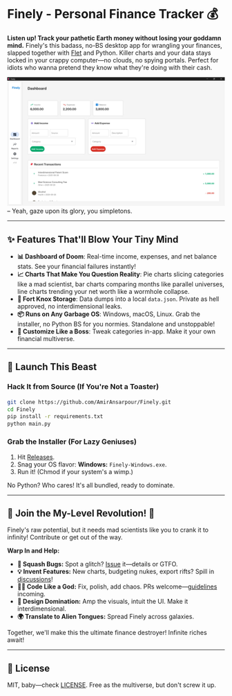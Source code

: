 # Finely - Personal Finance Tracker 💰

**Listen up! Track your pathetic Earth money without losing your goddamn mind.** Finely's this badass, no-BS desktop app for wrangling your finances, slapped together with [Flet](https://flet.dev) and Python. Killer charts and your data stays locked in your crappy computer—no clouds, no spying portals. Perfect for idiots who wanna pretend they know what they're doing with their cash.

![Finely Dashboard](screenshots/dashboard.jpg) – Yeah, gaze upon its glory, you simpletons.

---

## ✨ Features That'll Blow Your Tiny Mind

- **📊 Dashboard of Doom**: Real-time income, expenses, and net balance stats. See your financial failures instantly!
- **📈 Charts That Make You Question Reality**: Pie charts slicing categories like a mad scientist, bar charts comparing months like parallel universes, line charts trending your net worth like a wormhole collapse.
- **💾 Fort Knox Storage**: Data dumps into a local `data.json`. Private as hell approved, no interdimensional leaks.
- **📦 Runs on Any Garbage OS**: Windows, macOS, Linux. Grab the installer, no Python BS for you normies. Standalone and unstoppable!
- **🔧 Customize Like a Boss**: Tweak categories in-app. Make it your own financial multiverse.

---

## 🚀 Launch This Beast

### Hack It from Source (If You're Not a Toaster)

```bash
git clone https://github.com/AmirAnsarpour/Finely.git
cd Finely
pip install -r requirements.txt
python main.py
```

### Grab the Installer (For Lazy Geniuses)

1. Hit [Releases](https://github.com/AmirAnsarpour/Finely/releases).
2. Snag your OS flavor: **Windows:** `Finely-Windows.exe`.
3. Run it! (Chmod if your system's a wimp.)

No Python? Who cares! It's all bundled, ready to dominate.

---

## 🤝 Join the My-Level Revolution! 🚀

Finely's raw potential, but it needs mad scientists like you to crank it to infinity! Contribute or get out of the way.

**Warp In and Help:**

- **🐞 Squash Bugs:** Spot a glitch? [Issue](https://github.com/AmirAnsarpour/Finely/issues) it—details or GTFO.
- **💡 Invent Features:** New charts, budgeting nukes, export rifts? Spill in [discussions](https://github.com/AmirAnsarpour/Finely/discussions)!
- **👨‍💻 Code Like a God:** Fix, polish, add chaos. PRs welcome—[guidelines](CONTRIBUTING.md) incoming.
- **🎨 Design Domination:** Amp the visuals, intuit the UI. Make it interdimensional.
- **🌍 Translate to Alien Tongues:** Spread Finely across galaxies.

Together, we'll make this the ultimate finance destroyer! Infinite riches await!

---

## 📄 License

MIT, baby—check [LICENSE](LICENSE). Free as the multiverse, but don't screw it up.
